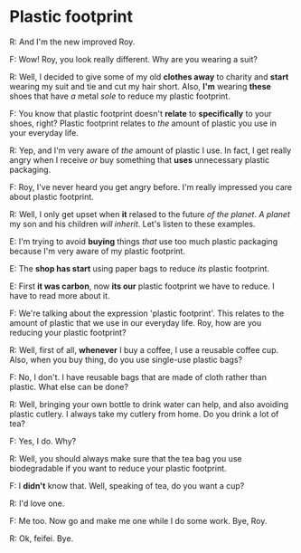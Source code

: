 # Plastic footprint

R: And I'm the new improved Roy.

F: Wow! Roy, you look really different. Why are you wearing a suit?

R: Well, I decided to give some of my old **clothes away** to charity and **start** wearing my suit and tie and cut my hair short. Also, **I'm** wearing **these** shoes that have _a_ metal _sole_ to reduce my plastic footprint.

F: You know that plastic footprint doesn't **relate** to **specifically** to your shoes, right? Plastic footprint relates to _the_ amount of plastic you use in your everyday life.

R: Yep, and I'm very aware of _the_ amount of plastic I use. In fact, I get really angry when I receive _or_ buy something that **uses** unnecessary plastic packaging.

F: Roy, I've never heard you get angry before. I'm really impressed you care about plastic footprint.

R: Well, I only get upset when **it** relased to the future _of the planet_. _A planet_ my son and his children _will inherit_. Let's listen to these examples.

E: I'm trying to avoid **buying** things _that_ use too much plastic packaging because I'm very aware of my plastic footprint.

E: The **shop has start** using paper bags to reduce _its_ plastic footprint.

E: First **it was carbon**, now **its our** plastic footprint we have to reduce. I have to read more about it.

F: We're talking about the expression 'plastic footprint'. This relates to the amount of plastic that we use in our everyday life. Roy, how are you reducing your plastic footprint?

R: Well, first of all, **whenever** I buy a coffee, I use a reusable coffee cup. Also, when you buy thing, do you use single-use plastic bags?

F: No, I don't. I have reusable bags that are made of cloth rather than plastic. What else can be done?

R: Well, bringing your own bottle to drink water can help, and also avoiding plastic cutlery. I always take my cutlery from home. Do you drink a lot of tea?

F: Yes, I do. Why?

R: Well, you should always make sure that the tea bag you use biodegradable if you want to reduce your plastic footprint.

F: I **didn't** know that. Well, speaking of tea, do you want a cup?

R: I'd love one.

F: Me too. Now go and make me one while I do some work. Bye, Roy.

R: Ok, feifei. Bye.
